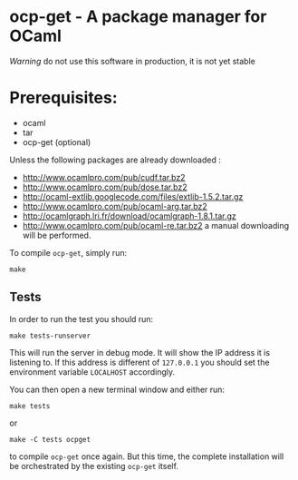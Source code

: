 # ocp-get - A package manager for OCaml

*Warning* do not use this software in production, it is not yet stable

# Prerequisites:

* ocaml
* tar
* ocp-get (optional)

Unless the following packages are already downloaded :
* http://www.ocamlpro.com/pub/cudf.tar.bz2
* http://www.ocamlpro.com/pub/dose.tar.bz2
* http://ocaml-extlib.googlecode.com/files/extlib-1.5.2.tar.gz
* http://www.ocamlpro.com/pub/ocaml-arg.tar.bz2
* http://ocamlgraph.lri.fr/download/ocamlgraph-1.8.1.tar.gz
* http://www.ocamlpro.com/pub/ocaml-re.tar.bz2
a manual downloading will be performed.

To compile `ocp-get`, simply run:

```
make
```

## Tests

In order to run the test you should run:

```
make tests-runserver
```

This will run the server in debug mode. It will show the IP address it
is listening to. If this address is different of `127.0.0.1` you
should set the environment variable `LOCALHOST` accordingly.

You can then open a new terminal window and either run:

```
make tests
```

or

```
make -C tests ocpget
```
to compile `ocp-get` once again. 
But this time, the complete installation will be orchestrated
by the existing `ocp-get` itself.